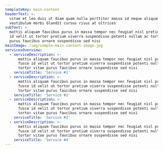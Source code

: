 ```yaml
---
templateKey: main-content
headerText: >-
  vitae et leo duis ut diam quam nulla porttitor massa id neque aliquam
  vestibulum morbi blandit cursus risus at ultrices
subText: >-
  mattis aliquam faucibus purus in massa tempor nec feugiat nisl pretium fusce
  id velit ut tortor pretium viverra suspendisse potenti nullam ac tortor vitae
  purus faucibus ornare suspendisse sed nisi
mainImage: /img/sample-main-content-image.jpg
servicesOverview:
  - serviceDescription: >-
      mattis aliquam faucibus purus in massa tempor nec feugiat nisl pretium
      fusce id velit ut tortor pretium viverra suspendisse potenti nullam ac
      tortor vitae purus faucibus ornare suspendisse sed nisi
    serviceTitle: 'Service #1'
  - serviceDescription: >-
      mattis aliquam faucibus purus in massa tempor nec feugiat nisl pretium
      fusce id velit ut tortor pretium viverra suspendisse potenti nullam ac
      tortor vitae purus faucibus ornare suspendisse sed nisi
    serviceTitle: 'Service #2'
  - serviceDescription: >-
      mattis aliquam faucibus purus in massa tempor nec feugiat nisl pretium
      fusce id velit ut tortor pretium viverra suspendisse potenti nullam ac
      tortor vitae purus faucibus ornare suspendisse sed nisi
    serviceTitle: 'Service #3'
  - serviceDescription: >-
      mattis aliquam faucibus purus in massa tempor nec feugiat nisl pretium
      fusce id velit ut tortor pretium viverra suspendisse potenti nullam ac
      tortor vitae purus faucibus ornare suspendisse sed nisi
    serviceTitle: 'Service #4'
---
```


